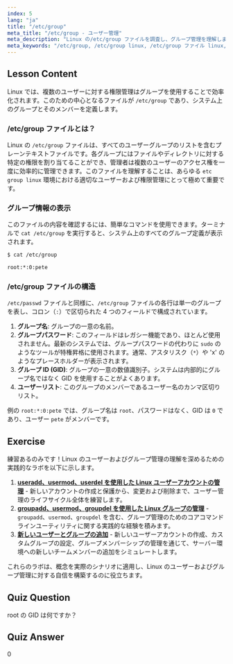 ```yaml
---
index: 5
lang: "ja"
title: "/etc/group"
meta_title: "/etc/group - ユーザー管理"
meta_description: "Linux の/etc/group ファイルを調査し、グループ管理を理解します。cat /etc/groupでグループデータを表示する方法を学び、GIDやユーザーリストを含む構造を理解します。このガイドでは、etc group linux ファイルの基本を網羅します。"
meta_keywords: "/etc/group, /etc/group linux, /etc/group ファイル linux, cat /etc/group, etc group linux, グループ管理，GID, Linux 権限，Linux グループ"
---
```


## Lesson Content

Linux では、複数のユーザーに対する権限管理はグループを使用することで効率化されます。このための中心となるファイルが `/etc/group` であり、システム上のグループとそのメンバーを定義します。

### /etc/group ファイルとは？

Linux の `/etc/group` ファイルは、すべてのユーザーグループのリストを含むプレーンテキストファイルです。各グループにはファイルやディレクトリに対する特定の権限を割り当てることができ、管理者は複数のユーザーのアクセス権を一度に効率的に管理できます。このファイルを理解することは、あらゆる `etc group linux` 環境における適切なユーザーおよび権限管理にとって極めて重要です。

### グループ情報の表示

このファイルの内容を確認するには、簡単なコマンドを使用できます。ターミナルで `cat /etc/group` を実行すると、システム上のすべてのグループ定義が表示されます。

```bash
$ cat /etc/group

root:*:0:pete
```

### /etc/group ファイルの構造

`/etc/passwd` ファイルと同様に、`/etc/group` ファイルの各行は単一のグループを表し、コロン（`:`）で区切られた 4 つのフィールドで構成されています。

1. **グループ名**: グループの一意の名前。
2. **グループパスワード**: このフィールドはレガシー機能であり、ほとんど使用されません。最新のシステムでは、グループパスワードの代わりに `sudo` のようなツールが特権昇格に使用されます。通常、アスタリスク（`*`）や 'x' のようなプレースホルダーが表示されます。
3. **グループ ID (GID)**: グループの一意の数値識別子。システムは内部的にグループ名ではなく GID を使用することがよくあります。
4. **ユーザーリスト**: このグループのメンバーであるユーザー名のカンマ区切りリスト。

例の `root:*:0:pete` では、グループ名は `root`、パスワードはなく、GID は `0` であり、ユーザー `pete` がメンバーです。

## Exercise

練習あるのみです！Linux のユーザーおよびグループ管理の理解を深めるための実践的なラボを以下に示します。

1. **[useradd、usermod、userdel を使用した Linux ユーザーアカウントの管理](https://labex.io/ja/labs/comptia-manage-linux-user-accounts-with-useradd-usermod-and-userdel-590837)** - 新しいアカウントの作成と保護から、変更および削除まで、ユーザー管理のライフサイクル全体を練習します。
2. **[groupadd、usermod、groupdel を使用した Linux グループの管理](https://labex.io/ja/labs/comptia-manage-linux-groups-with-groupadd-usermod-and-groupdel-590836)** - `groupadd`、`usermod`、`groupdel` を含む、グループ管理のためのコアコマンドラインユーティリティに関する実践的な経験を積みます。
3. **[新しいユーザーとグループの追加](https://labex.io/ja/labs/linux-add-new-user-and-group-17987)** - 新しいユーザーアカウントの作成、カスタムグループの設定、グループメンバーシップの管理を通じて、サーバー環境への新しいチームメンバーの追加をシミュレートします。

これらのラボは、概念を実際のシナリオに適用し、Linux のユーザーおよびグループ管理に対する自信を構築するのに役立ちます。

## Quiz Question

root の GID は何ですか？

## Quiz Answer

0
